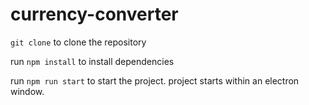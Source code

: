 # currency-converter

```git clone``` to clone the repository

run ```npm install``` to install dependencies

run ```npm run start``` to start the project. project starts within an electron window.
